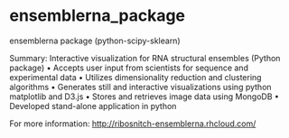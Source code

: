 # ensemblerna_package
ensemblerna package (python-scipy-sklearn)

Summary: Interactive visualization for RNA structural ensembles (Python package)
•	Accepts user input from scientists for sequence and experimental data
•	Utilizes dimensionality reduction and clustering algorithms 
•	Generates still and interactive visualizations using python matplotlib and D3.js
•	Stores and retrieves image data using MongoDB
•	Developed stand-alone application in python

For more information:
http://ribosnitch-ensemblerna.rhcloud.com/

